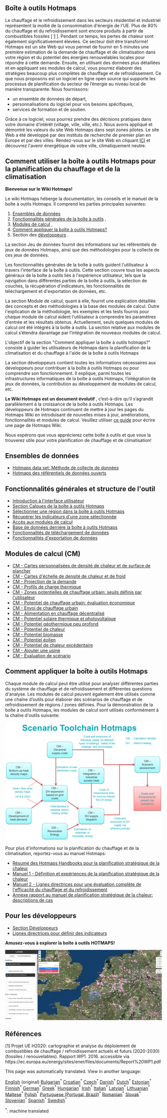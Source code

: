 <h2> Boîte à outils Hotmaps </h2><p> Le chauffage et le refroidissement dans les secteurs résidentiel et industriel représentent la moitié de la consommation d&#39;énergie de l&#39;UE. Plus de 80% du chauffage et du refroidissement sont encore produits à partir de combustibles fossiles [ <a href="#References">1</a> ]. Pendant ce temps, les pertes de chaleur sont également significativement élevées. Ce secteur doit être transformé! Hotmaps est un site Web qui vous permet de fournir en 5 minutes une première estimation de la demande de chauffage et de climatisation dans votre région et du potentiel des énergies renouvelables locales pour répondre à cette demande. Ensuite, en utilisant des données plus détaillées et en appliquant ses modules de calcul, vous pourrez élaborer des stratégies beaucoup plus complètes de chauffage et de refroidissement. Ce que nous proposons est un logiciel en ligne open source qui supporte les processus de planification du secteur de l’énergie au niveau local de manière transparente. Nous fournissons: </p><ul><li> un ensemble de données de départ, </li><li> personnalisations du logiciel pour vos besoins spécifiques, </li><li> services de formation et de soutien. </li></ul><p> Grâce à ce logiciel, vous pourrez prendre des décisions pratiques dans votre domaine d’intérêt (village, ville, ville, etc.). Nous avons appliqué et démontré les valeurs du site Web Hotmaps dans sept zones pilotes. Le site Web a été développé par des instituts de recherche de premier plan en Europe et par des villes. Rendez-vous sur le site Web en cliquant <a href="https://www.hotmaps.hevs.ch/map">ICI</a> et découvrez l&#39;avenir énergétique de votre ville, climatiquement neutre. </p><h2> Comment utiliser la boîte à outils Hotmaps pour la planification du chauffage et de la climatisation </h2><p> <strong>Bienvenue sur le Wiki Hotmaps!</strong> </p><p> Le wiki Hotmaps héberge la documentation, les conseils et le manuel de la boîte à outils Hotmaps. Il comprend les parties principales suivantes: </p><ol><li> <a href="#Data-sets">Ensembles de données</a> </li><li> <a href="#General-tool-functionalities-and-structure">Fonctionnalités générales de la boîte à outils</a> , </li><li> <a href="#Calculation-modules-cm">Modules de calcul</a> , </li><li> <a href="#How-to-apply-Hotmaps-toolbox">Comment appliquer la boîte à outils Hotmaps?</a> </li><li> Section des <a href="#For-developers">développeurs</a> . </li></ol><p> La section Jeu de données fournit des informations sur les référentiels de jeux de données Hotmaps, ainsi que des méthodologies pour la collecte de ces jeux de données. </p><p> Les fonctionnalités générales de la boîte à outils guident l&#39;utilisateur à travers l&#39;interface de la boîte à outils. Cette section couvre tous les aspects généraux de la boîte à outils liés à l&#39;expérience utilisateur, tels que la navigation dans différentes parties de la boîte à outils, la sélection de couches, la récupération d&#39;indicateurs, les fonctionnalités de téléchargement et d&#39;exportation de données, etc. </p><p> La section Module de calcul, quant à elle, fournit une explication détaillée des concepts et des méthodologies à la base des modules de calcul. Outre l&#39;explication de la méthodologie, les exemples et les tests fournis pour chaque module de calcul aident l&#39;utilisateur à comprendre les paramètres d&#39;entrée et les résultats obtenus. Actuellement, seuls quelques modules de calcul ont été intégrés à la boîte à outils. La section relative aux modules de calcul s’étendra davantage par l’intégration de nouveaux modules de calcul. </p><p> L&#39;objectif de la section &quot;Comment appliquer la boîte à outils hotmaps?&quot; consiste à guider les utilisateurs de Hotmaps dans la planification de la climatisation et du chauffage à l&#39;aide de la boîte à outils Hotmaps </p><p> La section développeurs contient toutes les informations nécessaires aux développeurs pour contribuer à la boîte à outils Hotmaps ou pour comprendre son fonctionnement. Il explique, parmi toutes les infrastructures informatiques de la boîte à outils Hotmaps, l’intégration de jeux de données, la contribution au développement de modules de calcul, etc. </p><p> <strong>Le Wiki Hotmaps est un document évolutif</strong> , c’est-à-dire qu’il s’agrandit parallèlement à la croissance de la boîte à outils Hotmaps. Les développeurs de Hotmaps continuent de mettre à jour les pages du Hotmaps Wiki en introduisant de nouvelles mises à jour, améliorations, fonctionnalités et modules de calcul. Veuillez utiliser <a href="https://github.com/HotMaps/hotmaps_wiki/wiki/Guidelines-for-writing-a-Hotmaps-Wiki-page">ce guide</a> pour écrire une page de Hotmaps Wiki. </p><p> Nous espérons que vous apprécierez cette boîte à outils et que vous la trouverez utile pour votre planification de chauffage et de climatisation! </p><h2> Ensembles de données </h2><ul><li> <a href="Hotmaps-data-set-method-of-data-collection">Hotmaps data set: Méthode de collecte de données</a> </li><li> <a href="Hotmaps-open-data-repositories">Hotmaps des référentiels de données ouverts</a> </li></ul><h2> Fonctionnalités générales et structure de l&#39;outil </h2><ul><li> <a href="Introduction-to-user-interface">Introduction à l&#39;interface utilisateur</a> </li><li> <a href="Layers-section-in-the-Hotmaps-toolbox">Section Calques de la boîte à outils Hotmaps</a> </li><li> <a href="Select-a-region-in-the-Hotmaps-toolbox">Sélectionner une région dans la boîte à outils Hotmaps</a> </li><li> <a href="Retrieve-indicators-of-a-selected-area">Récupérer les indicateurs d&#39;une zone sélectionnée</a> </li><li> <a href="Access-to-calculation-modules">Accès aux modules de calcul</a> </li><li> <a href="Database-behind-the-Hotmaps-toolbox">Base de données derrière la boîte à outils Hotmaps</a> </li><li> <a href="Data-upload-functionalities">Fonctionnalités de téléchargement de données</a> </li><li> <a href="Data-export-functionalities">Fonctionnalités d&#39;exportation de données</a> </li></ul><h2> Modules de calcul (CM) </h2><ul><li> <a href="CM-Customized-heat-and-floor-area-density-maps">CM - Cartes personnalisées de densité de chaleur et de surface de plancher</a> </li><li> <a href="CM-Scale-heat-and-cool-density-maps">CM - Cartes d&#39;échelle de densité de chaleur et de froid</a> </li><li> <a href="CM-Demand-projection">CM - Projection de la demande</a> </li><li> <a href="CM-Heat-load-profiles">CM - Profils de charge thermique</a> </li><li> <a href="CM-District-heating-potential-areas-user-defined-thresholds">CM - Zones potentielles de chauffage urbain: seuils définis par l&#39;utilisateur</a> </li><li> <a href="CM-District-heating-potential-economic-assessment">CM - Potentiel de chauffage urbain: évaluation économique</a> </li><li> <a href="CM-District-heating-supply-dispatch">CM - Envoi de chauffage urbain</a> </li><li> <a href="CM-Decentral-heating-supply">CM - Alimentation en chauffage décentralisé</a> </li><li> <a href="CM-Solar-thermal-and-PV-potential">CM - Potentiel solaire thermique et photovoltaïque</a> </li><li> <a href="CM-Shallow-geothermal-potential">CM - Potentiel géothermique peu profond</a> </li><li> <a href="CM-Heat-source-potential">CM - Potentiel de chaleur</a> </li><li> <a href="CM-Biomass-potential">CM - Potentiel biomasse</a> </li><li> <a href="CM-Wind-potential">CM - Potentiel éolien</a> </li><li> <a href="CM-Excess-heat-transport-potential">CM - Potentiel de chaleur excédentaire</a> </li><li> <a href="CM-add-industry-plant">CM - Ajouter une usine</a> </li><li> <a href="CM-Scenario-assessment">CM - Évaluation de scénario</a> </li></ul><h2> Comment appliquer la boîte à outils Hotmaps </h2><p> Chaque module de calcul peut être utilisé pour analyser différentes parties du système de chauffage et de refroidissement et différentes questions d&#39;analyse. Les modules de calcul peuvent également être utilisés comme une chaîne d’outils pour élaborer des scénarios de chauffage et de refroidissement de régions / zones définies. Pour la démonstration de la boîte à outils Hotmaps, les modules de calcul sont utilisés conformément à la chaîne d&#39;outils suivante: </p><p><img alt="" src="https://github.com/HotMaps/hotmaps_wiki/blob/master/Images/Hotmaps_toolchain_2019-05-09.png"/></p><p> Pour plus d&#39;informations sur la planification du chauffage et de la climatisation, reportez-vous au manuel Hotmaps: </p><ul><li> <a href="https://www.hotmaps-project.eu/wp-content/uploads/2019/04/Summary-Hotmaps-Handbook.pdf">Résumé des Hotmaps Handbooks pour la planification stratégique de la chaleur</a> </li><li> <a href="https://vbn.aau.dk/da/publications/definition-amp-experiences-of-strategic-heat-planning">Manuel 1 - Définition et expériences de la planification stratégique de la chaleur</a> </li><li> <a href="https://vbn.aau.dk/da/publications/guidance-for-the-comprehensive-assessment-of-efficient-heating-an">Manuel 2 - Lignes directrices pour une évaluation complète de l&#39;efficacité du chauffage et du refroidissement</a> </li><li> <a href="https://vbn.aau.dk/da/publications/appendix-report-to-the-hotmaps-handbook-for-strategic-heat-planni">Annexe rapport au manuel de planification stratégique de la chaleur: descriptions de cas</a> </li></ul><h2> Pour les développeurs </h2><ul><li> <a href="Developers">Section Développeurs</a> </li><li> <a href="Guidelines-for-defining-indicators">Lignes directrices pour définir des indicateurs</a> </li></ul><p> <strong>Amusez-vous à explorer la boîte à outils HOTMAPS!</strong> </p><p><img alt="" src="https://github.com/HotMaps/hotmaps_wiki/blob/master/Images/Hotmaps_test.JPG"/></p><h2> Références </h2><p> [1] Projet UE H2020: cartographie et analyse du déploiement de combustibles de chauffage / refroidissement actuels et futurs (2020-2030) (fossiles / renouvelables). Rapport WP1. 2016. accessible via https://ec.europa.eu/energy/sites/ener/files/documents/Report%20WP1.pdf </p>

This page was automatically translated. View in another language:

[English](en-Home) (original) [Bulgarian](bg-Home)<sup>\*</sup> [Croatian](hr-Home)<sup>\*</sup> [Czech](cs-Home)<sup>\*</sup> [Danish](da-Home)<sup>\*</sup> [Dutch](nl-Home)<sup>\*</sup> [Estonian](et-Home)<sup>\*</sup> [Finnish](fi-Home)<sup>\*</sup>  [German](de-Home)<sup>\*</sup> [Greek](el-Home)<sup>\*</sup> [Hungarian](hu-Home)<sup>\*</sup> [Irish](ga-Home)<sup>\*</sup> [Italian](it-Home)<sup>\*</sup> [Latvian](lv-Home)<sup>\*</sup> [Lithuanian](lt-Home)<sup>\*</sup> [Maltese](mt-Home)<sup>\*</sup> [Polish](pl-Home)<sup>\*</sup> [Portuguese (Portugal, Brazil)](pt-Home)<sup>\*</sup> [Romanian](ro-Home)<sup>\*</sup> [Slovak](sk-Home)<sup>\*</sup> [Slovenian](sl-Home)<sup>\*</sup> [Spanish](es-Home)<sup>\*</sup> [Swedish](sv-Home)<sup>\*</sup> 

<sup>\*</sup>: machine translated
